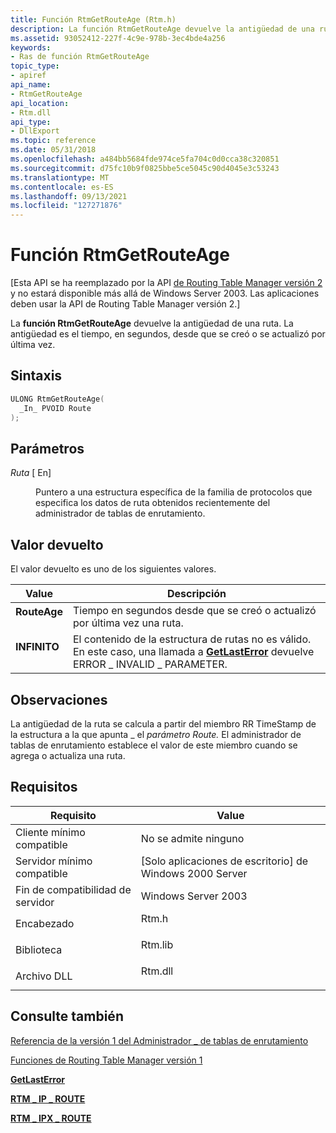 ```yaml
---
title: Función RtmGetRouteAge (Rtm.h)
description: La función RtmGetRouteAge devuelve la antigüedad de una ruta. La antigüedad es el tiempo, en segundos, desde que se creó o se actualizó por última vez.
ms.assetid: 93052412-227f-4c9e-978b-3ec4bde4a256
keywords:
- Ras de función RtmGetRouteAge
topic_type:
- apiref
api_name:
- RtmGetRouteAge
api_location:
- Rtm.dll
api_type:
- DllExport
ms.topic: reference
ms.date: 05/31/2018
ms.openlocfilehash: a484bb5684fde974ce5fa704c0d0cca38c320851
ms.sourcegitcommit: d75fc10b9f0825bbe5ce5045c90d4045e3c53243
ms.translationtype: MT
ms.contentlocale: es-ES
ms.lasthandoff: 09/13/2021
ms.locfileid: "127271876"
---
```

# <a name="rtmgetrouteage-function"></a>Función RtmGetRouteAge

\[Esta API se ha reemplazado por la API [de Routing Table Manager versión 2](about-routing-table-manager-version-2.md) y no estará disponible más allá de Windows Server 2003. Las aplicaciones deben usar la API de Routing Table Manager versión 2.\]

La **función RtmGetRouteAge** devuelve la antigüedad de una ruta. La antigüedad es el tiempo, en segundos, desde que se creó o se actualizó por última vez.

## <a name="syntax"></a>Sintaxis


```C++
ULONG RtmGetRouteAge(
  _In_ PVOID Route
);
```



## <a name="parameters"></a>Parámetros

<dl> <dt>

*Ruta* \[ En\]
</dt> <dd>

Puntero a una estructura específica de la familia de protocolos que especifica los datos de ruta obtenidos recientemente del administrador de tablas de enrutamiento.

</dd> </dl>

## <a name="return-value"></a>Valor devuelto

El valor devuelto es uno de los siguientes valores.



| Value                                                                                   | Descripción                                                                                                                                                  |
|-----------------------------------------------------------------------------------------|--------------------------------------------------------------------------------------------------------------------------------------------------------------|
| <dl> <dt>**RouteAge**</dt> </dl> | Tiempo en segundos desde que se creó o actualizó por última vez una ruta.<br/>                                                                                    |
| <dl> <dt>**INFINITO**</dt> </dl> | El contenido de la estructura de rutas no es válido. En este caso, una llamada a [**GetLastError**](/windows/win32/api/errhandlingapi/nf-errhandlingapi-getlasterror) devuelve ERROR \_ INVALID \_ PARAMETER.<br/> |



 

## <a name="remarks"></a>Observaciones

La antigüedad de la ruta se calcula a partir del miembro RR TimeStamp de la estructura a la que apunta \_ el *parámetro Route.* El administrador de tablas de enrutamiento establece el valor de este miembro cuando se agrega o actualiza una ruta.

## <a name="requirements"></a>Requisitos



| Requisito | Value |
|-------------------------------------|------------------------------------------------------------------------------------|
| Cliente mínimo compatible<br/> | No se admite ninguno<br/>                                                          |
| Servidor mínimo compatible<br/> | \[Solo aplicaciones de escritorio\] de Windows 2000 Server<br/>                               |
| Fin de compatibilidad de servidor<br/>    | Windows Server 2003<br/>                                                     |
| Encabezado<br/>                   | <dl> <dt>Rtm.h</dt> </dl>   |
| Biblioteca<br/>                  | <dl> <dt>Rtm.lib</dt> </dl> |
| Archivo DLL<br/>                      | <dl> <dt>Rtm.dll</dt> </dl> |



## <a name="see-also"></a>Consulte también

<dl> <dt>

[Referencia de la versión 1 del Administrador \_ de tablas de enrutamiento](routing-table-manager-version-1-reference.md)
</dt> <dt>

[Funciones de Routing Table Manager versión 1](routing-table-manager-version-1-functions.md)
</dt> <dt>

[**GetLastError**](/windows/win32/api/errhandlingapi/nf-errhandlingapi-getlasterror)
</dt> <dt>

[**RTM \_ IP \_ ROUTE**](rtm-ip-route.md)
</dt> <dt>

[**RTM \_ IPX \_ ROUTE**](rtm-ipx-route.md)
</dt> </dl>

 

